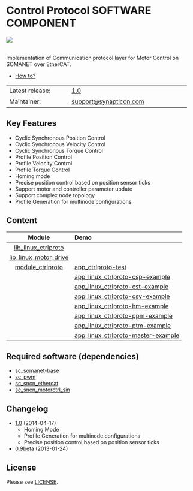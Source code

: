 Control Protocol SOFTWARE COMPONENT
===============
<img align="left" src="https://s3-eu-west-1.amazonaws.com/synapticon-resources/images/logos/synapticon_fullname_blackoverwhite_280x48.png"/>
<br/>
<br/>

Implementation of Communication protocol layer for Motor Control on SOMANET over EtherCAT.

* [How to?](https://github.com/synapticon/sc_sncn_ctrlproto/tree/master/howto)

<table >
<tr>
  <td width="150px" height="30px">Latest release: </td>
  <td width="300px"><a href="https://github.com/synapticon/sc_sncn_ctrlproto/releases/tag/v1.0">1.0</a></td>
</tr>
<tr>
  <td height="30px">Maintainer:</td>
  <td><a href="mailto:support@synapticon.com">support@synapticon.com</a></td>
</tr>
</table> 


Key Features
---------
  * Cyclic Synchronous Position Control
  * Cyclic Synchronous Velocity Control
  * Cyclic Synchronous Torque Control
  * Profile Position Control
  * Profile Velocity Control
  * Profile Torque Control
  * Homing mode 
  * Precise position control based on position sensor ticks
  * Support motor and controller parameter update
  * Support complex node topology
  * Profile Generation for multinode configurations

Content
---------
| Module        				| Demo          						|
| :-------------: 				|:-------------							|
| [lib_linux_ctrlproto][lib_linux_ctrlproto]    |								|
| [lib_linux_motor_drive][lib_linux_motor_drive]|       							|
| [module_ctrlproto][module_ctrlproto]		| [app_ctrlproto-test][app_ctrlproto-test]  			|
|						| [app_linux_ctrlproto-csp-example][app_linux_ctrlproto-csp-example]	|
|						| [app_linux_ctrlproto-cst-example][app_linux_ctrlproto-cst-example]   	|			
|						| [app_linux_ctrlproto-csv-example][app_linux_ctrlproto-csv-example]	|
|						| [app_linux_ctrlproto-hm-example][app_linux_ctrlproto-hm-example]	|
| 						| [app_linux_ctrlproto-ppm-example][app_linux_ctrlproto-ppm-example]	|
| 						| [app_linux_ctrlproto-ptm-example][app_linux_ctrlproto-ptm-example]  	|
| 						| [app_linux_ctrlproto-master-example][app_linux_ctrlproto-master-example]	|



Required software (dependencies)
---------
  * [sc_somanet-base](https://github.com/synapticon/sc_somanet-base) 
  * [sc_pwm](https://github.com/synapticon/sc_pwm)
  * [sc_sncn_ethercat](https://github.com/synapticon/sc_sncn_ethercat) 
  * [sc_sncn_motorctrl_sin](https://github.com/synapticon/sc_sncn_motorctrl_sin)

Changelog
---------
  * [1.0](https://github.com/synapticon/sc_sncn_ctrlproto/releases/tag/v1.0) (2014-04-17)
	* Homing Mode
	* Profile Generation for multinode configurations
	* Precise position control based on position sensor ticks
  * [0.9beta](https://github.com/synapticon/sc_sncn_ctrlproto/releases/tag/v0.9-beta) (2013-01-24)

License
---------
Please see [LICENSE](https://github.com/synapticon/sc_sncn_ctrlproto/blob/master/LICENSE.md).

[module_ctrlproto]: https://github.com/synapticon/sc_sncn_ctrlproto/tree/master/module_ctrlproto
[lib_linux_motor_drive]: https://github.com/synapticon/sc_sncn_ctrlproto/tree/master/lib_linux_motor_drive
[lib_linux_ctrlproto]: https://github.com/synapticon/sc_sncn_ctrlproto/tree/master/lib_linux_ctrlproto
[app_ctrlproto-test]: https://github.com/synapticon/sc_sncn_ctrlproto/tree/master/app_ctrlproto-test
[app_linux_ctrlproto-csp-example]: https://github.com/synapticon/sc_sncn_ctrlproto/tree/master/app_linux_ctrlproto-csp-example
[app_linux_ctrlproto-cst-example]: https://github.com/synapticon/sc_sncn_ctrlproto/tree/master/app_linux_ctrlproto-cst-example	
[app_linux_ctrlproto-csv-example]: https://github.com/synapticon/sc_sncn_ctrlproto/tree/master/app_linux_ctrlproto-csv-example
[app_linux_ctrlproto-hm-example]: https://github.com/synapticon/sc_sncn_ctrlproto/tree/master/app_linux_ctrlproto-hm-example
[app_linux_ctrlproto-ppm-example]: https://github.com/synapticon/sc_sncn_ctrlproto/tree/master/app_linux_ctrlproto-ppm-example
[app_linux_ctrlproto-ptm-example]: https://github.com/synapticon/sc_sncn_ctrlproto/tree/master/app_linux_ctrlproto-ptm-example
[app_linux_ctrlproto-master-example]: https://github.com/synapticon/sc_sncn_ctrlproto/tree/master/app_linux_ctrlproto-master-example	

